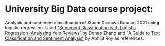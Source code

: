 # University Big Data course project:
Analysis and sentiment classification of Steam Reviews Dataset 2021 using logistic regression.
Used ["Sentiment Classification with Logistic Regression - Analyzing Yelp Reviews"](https://towardsdatascience.com/sentiment-classification-with-logistic-regression-analyzing-yelp-reviews-3981678c3b44/) by Dehao Zhang and ["A Guide to Text Classification and Sentiment Analysis"](https://web.archive.org/web/20230226024940/https://towardsdatascience.com/a-guide-to-text-classification-and-sentiment-analysis-2ab021796317) by Abhijit Roy as references.
